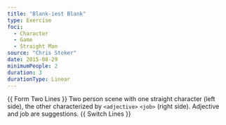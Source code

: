 ```yaml
---
title: "Blank-iest Blank"
type: Exercise
foci:
  - Character
  - Game
  - Straight Man
source: "Chris Stoker"
date: 2015-08-29
minimumPeople: 2
duration: 3
durationType: Linear
---
```


{{ Form Two Lines }}
Two person scene with one straight character (left side), the other characterized by `<adjective>` `<job>` (right side).
Adjective and job are suggestions.
{{ Switch Lines }}
